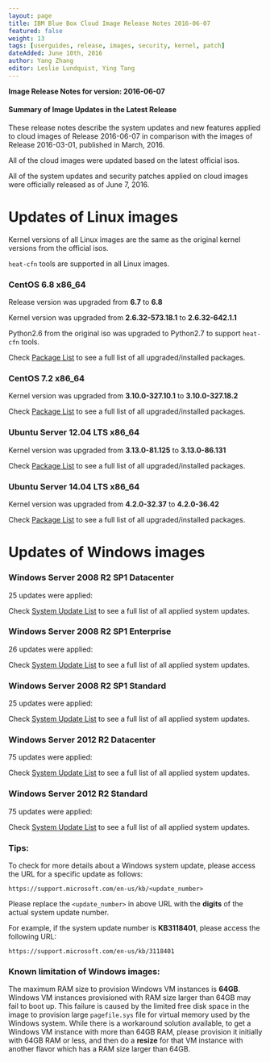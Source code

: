 ```yaml
---
layout: page
title: IBM Blue Box Cloud Image Release Notes 2016-06-07
featured: false
weight: 13
tags: [userguides, release, images, security, kernel, patch]
dateAdded: June 10th, 2016
author: Yang Zhang
editor: Leslie Lundquist, Ying Tang
---
```


**Image Release Notes for version: 2016-06-07**

#### Summary of Image Updates in the Latest Release

These release notes describe the system updates and new features applied to cloud images of Release 2016-06-07 in comparison with the images of Release 2016-03-01, published in March, 2016.

All of the cloud images were updated based on the latest official isos.

All of the system updates and security patches applied on cloud images were officially released as of June 7, 2016.

# **Updates of Linux images**

Kernel versions of all Linux images are the same as the original kernel versions from the official isos.

`heat-cfn` tools are supported in all Linux images.

### **CentOS 6.8 x86_64**

Release version was upgraded from **6.7** to **6.8**

Kernel version was upgraded from **2.6.32-573.18.1** to **2.6.32-642.1.1**

Python2.6 from the original iso was upgraded to Python2.7 to support `heat-cfn` tools.

Check [Package List](../image_patch_list_20160607/centos-6.8.txt) to see a full list of all upgraded/installed packages.

### **CentOS 7.2 x86_64**

Kernel version was upgraded from **3.10.0-327.10.1** to **3.10.0-327.18.2**

Check [Package List](../image_patch_list_20160607/centos-7.2.txt) to see a full list of all upgraded/installed packages.

### **Ubuntu Server 12.04 LTS x86_64**

Kernel version was upgraded from **3.13.0-81.125** to **3.13.0-86.131**

Check [Package List](../image_patch_list_20160607/ubuntu-12.04.txt) to see a full list of all upgraded/installed packages.

### **Ubuntu Server 14.04 LTS x86_64**

Kernel version was upgraded from **4.2.0-32.37** to **4.2.0-36.42**

Check [Package List](../image_patch_list_20160607/ubuntu-14.04.txt) to see a full list of all upgraded/installed packages.


# **Updates of Windows images**

### **Windows Server 2008 R2 SP1 Datacenter**

25 updates were applied:

Check [System Update List](../image_patch_list_20160607/win-2008-r2-datacenter.txt) to see a full list of all applied system updates.

### **Windows Server 2008 R2 SP1 Enterprise**

26 updates were applied:

Check [System Update List](../image_patch_list_20160607/win-2008-r2-enterprise.txt) to see a full list of all applied system updates.

### **Windows Server 2008 R2 SP1 Standard**

25 updates were applied:

Check [System Update List](../image_patch_list_20160607/win-2008-r2-standard.txt) to see a full list of all applied system updates.

### **Windows Server 2012 R2 Datacenter**

75 updates were applied:

Check [System Update List](../image_patch_list_20160607/win-2012r2-datacenter.txt) to see a full list of all applied system updates.

### **Windows Server 2012 R2 Standard**

75 updates were applied:

Check [System Update List](../image_patch_list_20160607/win-2012r2-standard.txt) to see a full list of all applied system updates.

### **Tips:**

To check for more details about a Windows system update, please access the URL for a specific update as follows:

```
https://support.microsoft.com/en-us/kb/<update_number>
```

Please replace the `<update_number>` in above URL with the **digits** of the actual system update number.

For example, if the system update number is **KB3118401**, please access the following URL:

```
https://support.microsoft.com/en-us/kb/3118401
```

### **Known limitation of Windows images:**

The maximum RAM size to provision Windows VM instances is **64GB**. Windows VM instances provisioned with RAM size larger than 64GB may fail to boot up. This failure is caused by the limited free disk space in the image to provision large `pagefile.sys` file for virtual memory used by the Windows system. While there is a workaround solution available, to get a Windows VM instance with more than 64GB RAM, please provision it initially with 64GB RAM or less, and then do a **resize** for that VM instance with another flavor which has a RAM size larger than 64GB.

